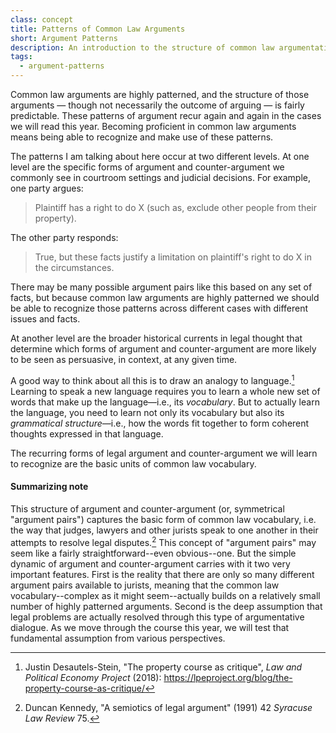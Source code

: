 ```yaml
---
class: concept
title: Patterns of Common Law Arguments
short: Argument Patterns
description: An introduction to the structure of common law argumentation
tags:
  - argument-patterns
---
```


Common law arguments are highly patterned, and the structure of those arguments — though not necessarily the outcome of arguing — is fairly predictable. These patterns of argument recur again and again in the cases we will read this year. Becoming proficient in common law arguments means being able to recognize and make use of these patterns.

The patterns I am talking about here occur at two different levels. At one level are the specific forms of argument and counter-argument we commonly see in courtroom settings and judicial decisions. For example, one party argues:

> Plaintiff has a right to do X (such as, exclude other people from their property).

The other party responds:

> True, but these facts justify a limitation on plaintiff's right to do X in the circumstances.

There may be many possible argument pairs like this based on any set of facts, but because common law arguments are highly patterned we should be able to recognize those patterns across different cases with different issues and facts.

At another level are the broader historical currents in legal thought that determine which forms of argument and counter-argument are more likely to be seen as persuasive, in context, at any given time.

A good way to think about all this is to draw an analogy to language.[^stein2018] Learning to speak a new language requires you to learn a whole new set of words that make up the language—i.e., its *vocabulary*. But to actually learn the language, you need to learn not only its vocabulary but also its *grammatical structure*—i.e., how the words fit together to form coherent thoughts expressed in that language. 

The recurring forms of legal argument and counter-argument we will learn to recognize are the basic units of common law vocabulary. 

[^stein2018]: Justin Desautels-Stein, "The property course as critique", *Law and Political Economy Project* (2018): https://lpeproject.org/blog/the-property-course-as-critique/

#### Summarizing note ####

This structure of argument and counter-argument (or, symmetrical "argument pairs") captures the basic form of common law vocabulary, i.e. the way that judges, lawyers and other jurists speak to one another in their attempts to resolve legal disputes.[^kennedy1991] This concept of "argument pairs" may seem like a fairly straightforward--even obvious--one. But the simple dynamic of argument and counter-argument carries with it two very important features. First is the reality that there are only so many different argument pairs available to jurists, meaning that the common law vocabulary--complex as it might seem--actually builds on a relatively small number of highly patterned arguments. Second is the deep assumption that legal problems are actually resolved through this type of argumentative dialogue. As we move through the course this year, we will test that fundamental assumption from various perspectives. 

[^kennedy1991]: Duncan Kennedy, "A semiotics of legal argument" (1991) 42 *Syracuse Law Review* 75.
